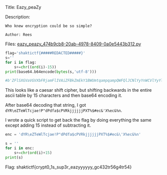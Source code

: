 Title: Eazy_peaZy

Description:
```
Who knew encryption could be so simple?

Author: Rees
```

Files: [eazy_peazy_474b9cb8-20ab-4978-8409-0a0e5443b312.py](https://github.com/Coder-Here/ShaktiCTF/blob/main/Cryptography/Eazy_peaZy/eazy_peazy_474b9cb8-20ab-4978-8409-0a0e5443b312.py)

```py
flag='shaktictf{#####REDACTED#####}'
s=''
for i in flag:
    s+=chr((ord(i)-15))
print(base64.b64encode(bytes(s,'utf-8')))

#b'ZFlSXGVaVGVXbFRjamFlIVAiZFBkZmEkY1BWUmtqampqampQWFQlJCNlYyYnWCVlYyYlbg=='
```

This looks like a caesar shift cipher, but shifting backwards in the entire ascii table by 15 characters and then base64 encoding it.

After base64 decoding that string, I got ```dYR\eZTeWlTcjae!P"dPdfa$cPVRkjjjjjjPXT%$#ec&'X%ec&%n```.

I wrote a quick script to get back the flag by doing everything the same except adding 15 instead of subtracting it.

```py
enc = 'dYR\eZTeWlTcjae!P"dPdfa$cPVRkjjjjjjPXT%$#ec&\'X%ec&%n'

s = ''
for i in enc:
    s+=chr(ord(i)+15)
print(s)
```

Flag: shaktictf{crypt0_1s_sup3r_eazyyyyyy_gc432tr56g4tr54}
